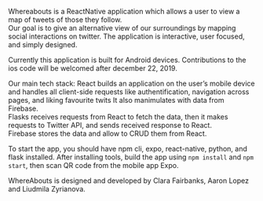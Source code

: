 Whereabouts is a ReactNative application which allows a user to view a map of tweets of those they follow.  
Our goal is to give an alternative view of our surroundings by mapping social interactions on twitter.
The application is interactive, user focused, and simply designed.  

Currently this application is built for Android devices.  Contributions to the ios code will be welcomed after december 22, 2019.

Our main tech stack:
React builds an application on the user’s mobile device and handles all client-side requests like authentification, navigation across pages, and liking favourite twits It also manimulates with data from Firebase. </br>
Flasks receives requests from React to fetch the data, then it makes requests to Twitter API, and sends received response to React.</br>
Firebase stores the data and allow to CRUD them from React.

To start the app, you should have npm cli, expo, react-native, python, and flask installed.
After installing tools, build the app using `npm install` and `npm start`, then scan QR code from the mobile app Expo.

 
 
WhereAbouts is designed and developed by Clara Fairbanks, Aaron Lopez and Liudmila Zyrianova.
